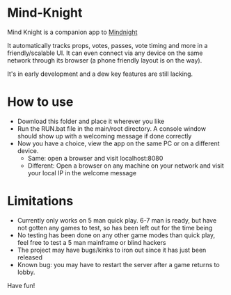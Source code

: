 
# Mind-Knight


Mind Knight is a companion app to [Mindnight](mindnightgame.com)

It automatically tracks props, votes, passes, vote timing and more in a friendly/scalable UI. It can even connect via any device on the same network through its browser (a phone friendly layout is on the way).

It's in early development and a dew key features are still lacking.

# How to use
* Download this folder and place it wherever you like
* Run the RUN.bat file in the main/root directory. A console window should show up with a welcoming message if done correctly
* Now you have a choice, view the app on the same PC or on a different device.
  * Same: open a browser and visit localhost:8080
  * Different: Open a browser on any machine on your network and visit your local IP in the welcome message

# Limitations
* Currently only works on 5 man quick play. 6-7 man is ready, but have not gotten any games to test, so has been left out for the time being
* No testing has been done on any other game modes than quick play, feel free to test a 5 man mainframe or blind hackers
* The project may have bugs/kinks to iron out since it has just been released
* Known bug: you may have to restart the server after a game returns to lobby.

Have fun!

